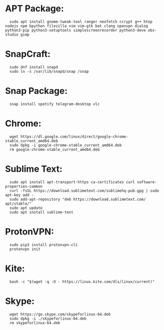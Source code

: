 # APT Package:
      sudo apt install gnome-tweak-tool ranger neofetch ccrypt g++ htop nodejs npm bpython filezilla vim vim-gtk bat clang openvpn dialog python3-pip python3-setuptools simplescreenrecorder python3-deve obs-studio gimp

# SnapCraft:
      sudo dnf install snapd
      sudo ln -s /var/lib/snapd/snap /snap

# Snap Package:
      snap install spotify telegram-desktop vlc

# Chrome: 
      wget https://dl.google.com/linux/direct/google-chrome-stable_current_amd64.deb
      sudo dpkg -i google-chrome-stable_current_amd64.deb
      rm google-chrome-stable_current_amd64.deb

# Sublime Text: 
      sudo apt install apt-transport-https ca-certificates curl software-properties-common
      curl -fsSL https://download.sublimetext.com/sublimehq-pub.gpg | sudo apt-key add -
      sudo add-apt-repository "deb https://download.sublimetext.com/ apt/stable/"
      sudo apt update
      sudo apt install sublime-text

# ProtonVPN:
      sudo pip3 install protonvpn-cli
      protonvpn init

# Kite:
      bash -c "$(wget -q -O - https://linux.kite.com/dls/linux/current)"

# Skype:
      wget https://go.skype.com/skypeforlinux-64.deb
      sudo dpkg -i ./skypeforlinux-64.deb
      rm skypeforlinux-64.deb
